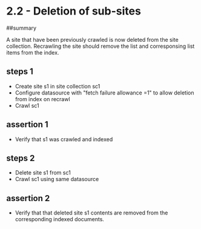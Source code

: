 # 2.2 - Deletion of sub-sites

##summary 

A site that have been previously crawled is now deleted from the site collection. Recrawling the site should remove the list and corresponsing list items from the index.

## steps 1

  * Create site s1 in site collection sc1
  * Configure datasource with "fetch failure allowance =1" to allow deletion from index on recrawl
  * Crawl sc1 
  
## assertion 1 

  * Verify that s1 was crawled and indexed

## steps 2

  * Delete site s1 from sc1
  * Crawl sc1 using same datasource

## assertion 2

  * Verify that that deleted site s1 contents are removed from the corresponding indexed documents.
